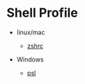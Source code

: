 # Shell Profile

- linux/mac
    - [zshrc](./.zshrc)

- Windows
    - [psl](./Microsoft.PowerShell_profile.ps1)


